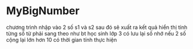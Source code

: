 # MyBigNumber
chương trình nhập vào 2 số s1 và s2 sau đó sẽ xuất ra kết quả
hiển thị tính từng số từ phải sang theo như bt học sinh lớp 3
có lưu lại số nhớ nếu 2 số cộng lại lớn hơn 10
có thời gian tính thực hiện
